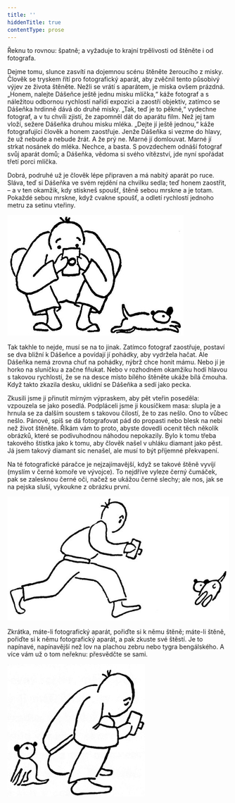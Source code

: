 ```yaml
---
title: ''
hiddenTitle: true
contentType: prose
---
```


<section>

Řeknu to rovnou: špatně; a vyžaduje to krajní trpělivosti od štěněte i od fotografa.

Dejme tomu, slunce zasvítí na dojemnou scénu štěněte žeroucího z misky. Člověk se tryskem řítí pro fotografický aparát, aby zvěčnil tento působivý výjev ze života štěněte. Nežli se vrátí s aparátem, je miska ovšem prázdná. „Honem, nalejte Dášeňce ještě jednu misku mlíčka,“ káže fotograf a s náležitou odbornou rychlostí nařídí expozici a zaostří objektiv, zatímco se Dášeňka hrdinně dává do druhé misky. „Tak, teď je to pěkné,“ vydechne fotograf, a v tu chvíli zjistí, že zapomněl dát do aparátu film. Než jej tam vloží, sežere Dášeňka druhou misku mléka. „Dejte jí ještě jednou,“ káže fotografující člověk a honem zaostřuje. Jenže Dášeňka si vezme do hlavy, že už nebude a nebude žrát. A že prý ne. Marné jí domlouvat. Marné jí strkat nosánek do mléka. Nechce, a basta. S povzdechem odnáší fotograf svůj aparát domů; a Dášeňka, vědoma si svého vítězství, jde nyní spořádat třetí porci mlíčka.

Dobrá, podruhé už je člověk lépe připraven a má nabitý aparát po ruce. Sláva, teď si Dášeňka ve svém rejdění na chvilku sedla; teď honem zaostřit, – a v ten okamžik, kdy stiskneš spoušť, štěně sebou mrskne a je totam. Pokaždé sebou mrskne, když cvakne spoušť, a odletí rychlostí jednoho metru za setinu vteřiny.

![dasenka_ilustrace_040](./resources/dasenka_ilustrace_040.jpg)  

Tak takhle to nejde, musí se na to jinak. Zatímco fotograf zaostřuje, postaví se dva bližní k Dášeňce a povídají jí pohádky, aby vydržela hačat. Ale Dášeňka nemá zrovna chuť na pohádky, nýbrž chce honit mámu. Nebo jí je horko na sluníčku a začne fňukat. Nebo v rozhodném okamžiku hodí hlavou s takovou rychlostí, že se na desce místo bílého štěněte ukáže bílá čmouha. Když takto zkazila desku, uklidní se Dášeňka a sedí jako pecka.

Zkusili jsme ji přinutit mírným výpraskem, aby pět vteřin poseděla: vzpouzela se jako posedlá. Podpláceli jsme ji kousíčkem masa: slupla je a hrnula se za dalším soustem s takovou čilostí, že to zas nešlo. Ono to vůbec nešlo. Pánové, spíš se dá fotografovat pád do propasti nebo blesk na nebi než život štěněte. Říkám vám to proto, abyste dovedli ocenit těch několik obrázků, které se podivuhodnou náhodou nepokazily. Bylo k tomu třeba takového štístka jako k tomu, aby člověk našel v uhláku diamant jako pěst. Já jsem takový diamant sic nenašel, ale musí to být příjemné překvapení.

Na té fotografické páračce je nejzajímavější, když se takové štěně vyvíjí (myslím v černé komoře ve vývojce). To nejdříve vyleze černý čumáček, pak se zalesknou černé oči, načež se ukážou černé slechy; ale nos, jak se na pejska sluší, vykoukne z obrázku první.

![dasenka_ilustrace_041](./resources/dasenka_ilustrace_041.jpg)  

Zkrátka, máte-li fotografický aparát, pořiďte si k němu štěně; máte-li štěně, pořiďte si k němu fotografický aparát, a pak zkuste své štěstí. Je to napínavé, napínavější než lov na plachou zebru nebo tygra bengálského. A více vám už o tom neřeknu: přesvědčte se sami.

![dasenka_ilustrace_042-300px](./resources/dasenka_ilustrace_042-300px.jpg)

</section>

[^1]: Bis, repete a da capo (ital.) – v hudebním názvosloví dvakrát, opakuj od začátku. _Pozn. red._

[^2]: Infighting (angl.) – boj zblízka (např. v boxu). _Pozn. red._

[^3]: Gagát – tmavý minerál, drahý kámen; dříve zaměňovaný s jantarem. _Pozn. red._
